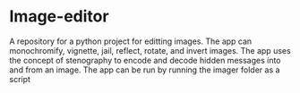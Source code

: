 # Image-editor
A repository for a python project for editting images. 
The app can monochromify, vignette, jail, reflect, rotate, and invert images.
The app uses the concept of stenography to encode and decode hidden messages into and from an image.
The app can be run by running the imager folder as a script

